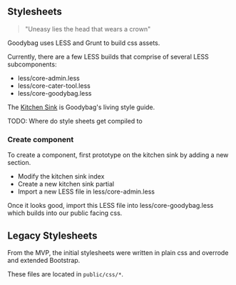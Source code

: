 Stylesheets
---

> "Uneasy lies the head that wears a crown"

Goodybag uses LESS and Grunt to build css assets.

Currently, there are a few LESS builds that comprise of several LESS
subcomponents:

* less/core-admin.less
* less/core-cater-tool.less
* less/core-goodybag.less


The [Kitchen Sink](https://www.goodybag.com/admin/kitchen-sink) is Goodybag's
living style guide.

TODO: Where do style sheets get compiled to

### Create component

To create a component, first prototype on the kitchen sink by adding a new
section.

* Modify the kitchen sink index
* Create a new kitchen sink partial
* Import a new LESS file in less/core-admin.less

Once it looks good, import this LESS file into less/core-goodybag.less which
builds into our public facing css.

Legacy Stylesheets
---

From the MVP, the initial stylesheets were written in plain css and overrode
and extended Bootstrap.

These files are located in `public/css/*`.
